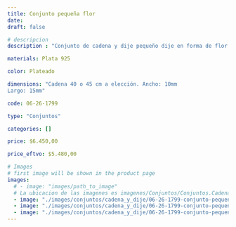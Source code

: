 ```yaml
---
title: Conjunto pequeña flor
date: 
draft: false

# descripcion
description : "Conjunto de cadena y dije pequeño dije en forma de flor. Muy delicado."

materials: Plata 925

color: Plateado

dimensions: "Cadena 40 o 45 cm a elección. Ancho: 10mm 
Largo: 15mm"

code: 06-26-1799

type: "Conjuntos"

categories: []

price: $6.450,00

price_eftvo: $5.480,00

# Images
# first image will be shown in the product page
images:
  # - image: "images/path_to_image"
  # La ubicacion de las imagenes es imagenes/Conjuntos/Conjuntos.Cadena y Dije/06-26-1799-conjunto-pequenia-flor
  - image: "./images/conjuntos/cadena_y_dije/06-26-1799-conjunto-pequenia-flor_a.jpg"
  - image: "./images/conjuntos/cadena_y_dije/06-26-1799-conjunto-pequenia-flor_b.jpg"
  - image: "./images/conjuntos/cadena_y_dije/06-26-1799-conjunto-pequenia-flor_c.jpg"
---
```

